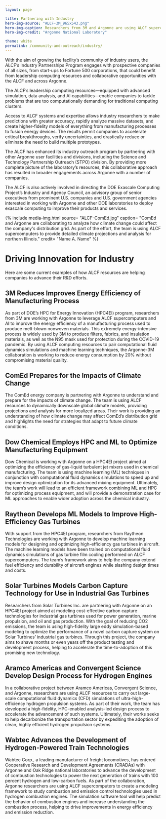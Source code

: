 ```yaml
---
layout: page

title: Partnering with Industry
hero-img-source: "ALCF-3M_965x543.png"
hero-img-caption: Researchers from 3M and Argonne are using ALCF supercomputers and machine learning to improve the energy efficiency of the manufacturing process that produces melt-blown nonwoven fabric for products like masks and respirators. The team is performing computational fluid dynamics simulations to model the process.
hero-img-credit: "Argonne National Laboratory"

theme: white
permalink: /community-and-outreach/industry/
---
```


With the aim of growing the facility’s community of industry users, the ALCF’s Industry Partnerships Program engages with prospective companies of all sizes, from start-ups to Fortune 500 corporations, that could benefit from leadership computing resources and collaborative opportunities with the ALCF and across Argonne.

The ALCF’s leadership computing resources—equipped with advanced simulation, data analysis, and AI capabilities—enable companies to tackle problems that are too computationally demanding for traditional computing clusters. 

Access to ALCF systems and expertise allows industry researchers to make predictions with greater accuracy, rapidly analyze massive datasets, and create higher-fidelity models of everything from manufacturing processes to fusion energy devices. The results permit companies to accelerate critical breakthroughs, verify uncertainties, and drastically reduce or eliminate the need to build multiple prototypes. 

The ALCF has enhanced its industry outreach program by partnering with other Argonne user facilities and divisions, including the Science and Technology Partnership Outreach (STPO) division. By providing more complete picture of the laboratory’s resources, this collaborative approach has resulted in broader engagements across Argonne with a number of companies. 

The ALCF is also actively involved in directing the DOE Exascale Computing Project’s Industry and Agency Council, an advisory group of senior executives from prominent U.S. companies and U.S. government agencies interested in working with Argonne and other DOE laboratories to deploy exascale computing to improve their products and services.

{% include media-img.html
   source= "ALCF-ComEd.jpg"
   caption= "ComEd and Argonne are collaborating to analyze how climate change could affect the company's distribution grid. As part of the effort, the team is using ALCF supercomputers to provide detailed climate projections and analysis for northern Illinois."
   credit= "Name A. Name"
%}

# Driving Innovation for Industry

Here are some current examples of how ALCF resources are helping companies to advance their R&D efforts.



## 3M Reduces Improves Energy Efficiency of Manufacturing Process 
As part of DOE’s HPC for Energy Innovation (HPC4EI) program, researchers from 3M are working with Argonne to leverage ALCF supercomputers and AI to improve the energy efficiency of a manufacturing process used to produce melt-blown nonwoven materials. This extremely energy-intensive process is widely used by 3M to produce filters, fabrics, and insulation materials, as well as the N95 mask used for protection during the COVID-19 pandemic. By using ALCF computing resources to pair computational fluid dynamics simulations and machine learning techniques, the Argonne-3M collaboration is working to reduce energy consumption by 20% without compromising material quality.

## ComEd Prepares for the Impacts of Climate Change
The ComEd energy company is partnering with Argonne to understand and prepare for the impacts of climate change. The team is using ALCF resources to dynamically downscale global climate models, providing projections and analysis for more localized areas. Their work is providing an understanding of how climate change may affect ComEd’s distribution grid and highlights the need for strategies that adapt to future climate conditions.

## Dow Chemical Employs HPC and ML to Optimize Manufacturing Equipment
Dow Chemical is working with Argonne on a HPC4EI project aimed at optimizing the efficiency of gas-liquid turbulent jet mixers used in chemical manufacturing. The team is using machine learning (ML) techniques in conjunction with computational fluid dynamics simulations to speed up and improve design optimization for its advanced mixing equipment. Ultimately, the team’s work will lead to an efficient framework combining ML and HPC for optimizing process equipment, and will provide a demonstration case for ML approaches to enable wider adoption across the chemical industry.

## Raytheon Develops ML Models to Improve High-Efficiency Gas Turbines 
With support from the HPC4EI program, researchers from Raytheon Technologies are working with Argonne to develop machine learning models for designing and optimizing high-efficiency gas turbines in aircraft. The machine learning models have been trained on computational fluid dynamics simulations of gas turbine film cooling performed on ALCF supercomputers. The team’s framework aims to help the company extend fuel efficiency and durability of aircraft engines while slashing design times and costs.

## Solar Turbines Models Carbon Capture Technology for Use in Industrial Gas Turbines
Researchers from Solar Turbines Inc. are partnering with Argonne on an HPC4EI project aimed at modeling cost-effective carbon capture technologies for industrial gas turbines used for power generation, marine propulsion, and oil and gas production. With the goal of reducing CO2 emissions, the team is using high-fidelity large eddy simulation-based modeling to optimize the performance of a novel carbon capture system on Solar Turbines’ industrial gas turbines. Through this project, the company aims to shave months or even years off the product testing and development process, helping to accelerate the time-to-adoption of this promising new technology.

## Aramco Americas and Convergent Science Develop Design Process for Hydrogen Engines 
In a collaborative project between Aramco Americas, Convergent Science, and Argonne, researchers are using ALCF resources to carry out large-scale computational fluid dynamics (CFD) simulations of ultra-high-efficiency hydrogen propulsion systems. As part of their work, the team has developed a high-fidelity, HPC-enabled analysis-led design process to accelerate the advancement of such systems. Ultimately, their works seeks to help decarbonize the transportation sector by expediting the adoption of clean, highly efficient hydrogen propulsion systems.

## Wabtec Advances the Development of Hydrogen-Powered Train Technologies
Wabtec Corp., a leading manufacturer of freight locomotives, has entered Cooperative Research and Development Agreements (CRADAs) with Argonne and Oak Ridge national laboratories to advance the development of combustion technologies to power the next generation of trains with 100 percent hydrogen and low-carbon fuels. As part of the collaboration, Argonne researchers are using ALCF supercomputers to create a modeling framework to study combustion and emission control technologies used in hydrogen combustion engines. The simulation software tool will help predict the behavior of combustion engines and increase understanding the combustion process, helping to drive improvements in energy efficiency and emission reduction.


